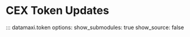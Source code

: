 # CEX Token Updates

::: datamaxi.token
    options:
      show_submodules: true
      show_source: false
